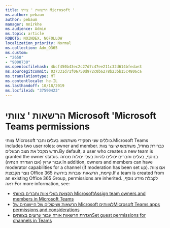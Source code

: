 ```yaml
---
title: הרשאות ' צוותי Microsoft '
ms.author: pebaum
author: pebaum
manager: mnirkhe
ms.audience: Admin
ms.topic: article
ROBOTS: NOINDEX, NOFOLLOW
localization_priority: Normal
ms.collection: Adm_O365
ms.custom:
- "2658"
- "9000730"
ms.openlocfilehash: 4bcf450b43ec2c27d7c47ee211c32d614bfedae3
ms.sourcegitcommit: 037331d71f06750d972c0b6278b23bb15c4806ca
ms.translationtype: MT
ms.contentlocale: he-IL
ms.lasthandoff: 10/18/2019
ms.locfileid: "37590423"
---
```

# <a name="microsoft-teams-permissions"></a><span data-ttu-id="09bc1-102">הרשאות ' צוותי Microsoft '</span><span class="sxs-lookup"><span data-stu-id="09bc1-102">Microsoft Teams permissions</span></span>

<span data-ttu-id="09bc1-103">צוותי Microsoft כוללים שני תפקידי משתמש: בעלים וחבר.</span><span class="sxs-lookup"><span data-stu-id="09bc1-103">Microsoft Teams includes two user roles: owner and member.</span></span> <span data-ttu-id="09bc1-104">כברירת מחדל, משתמש שיוצר צוות חדש מקבל את מצב הבעלים.</span><span class="sxs-lookup"><span data-stu-id="09bc1-104">By default, a user who creates a new team is granted the owner status.</span></span> <span data-ttu-id="09bc1-105">בנוסף, בעלים וחברים יכולים להיות בעלי יכולות מנחה עבור ערוץ (אם הוגדרה הנחיה).</span><span class="sxs-lookup"><span data-stu-id="09bc1-105">In addition, owners and members can have moderator capabilities for a channel (if moderation has been set up).</span></span> <span data-ttu-id="09bc1-106">אם צוות נוצר מקבוצת Office 365 קיימת, הרשאות עוברות בירושה.</span><span class="sxs-lookup"><span data-stu-id="09bc1-106">If a team is created from an existing Office 365 Group, permissions are inherited.</span></span> <span data-ttu-id="09bc1-107">לקבלת מידע נוסף, ראה:</span><span class="sxs-lookup"><span data-stu-id="09bc1-107">For more information, see:</span></span>

- [<span data-ttu-id="09bc1-108">הקצאת בעלי צוות וחברים בצוותי Microsoft</span><span class="sxs-lookup"><span data-stu-id="09bc1-108">Assign team owners and members in Microsoft Teams</span></span>](https://docs.microsoft.com/microsoftteams/assign-roles-permissions)
- [<span data-ttu-id="09bc1-109">הרשאות ושיקולים של היישומים של Microsoft לצוותים</span><span class="sxs-lookup"><span data-stu-id="09bc1-109">Microsoft Teams apps permissions and considerations</span></span>](https://docs.microsoft.com/microsoftteams/app-permissions)
- [<span data-ttu-id="09bc1-110">הגדרת הרשאות אורח עבור ערוצים בצוותים</span><span class="sxs-lookup"><span data-stu-id="09bc1-110">Set guest permissions for channels in Teams</span></span>](https://support.office.com/article/4756c468-2746-4bfd-a582-736d55fcc169)
